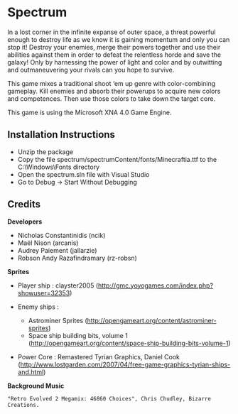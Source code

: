 Spectrum
========

In a lost corner in the infinite expanse of outer space, a threat powerful enough to destroy life as we know it is gaining momentum and only you can stop it! Destroy your enemies, merge their powers together and use their abilities against them in order to defeat the relentless horde and save the galaxy! Only by harnessing the power of light and color and by outwitting and outmaneuvering your rivals can you hope to survive.

This game mixes a traditional shoot ‘em up genre with color-combining gameplay. Kill enemies and absorb their powerups to acquire new colors and competences. Then use those colors to take down the target core.

This game is using the Microsoft XNA 4.0 Game Engine.


## Installation Instructions ##

- Unzip the package
- Copy the file spectrum/spectrumContent/fonts/Minecraftia.ttf to the C:\Windows\Fonts directory
- Open the spectrum.sln file with Visual Studio
- Go to Debug -> Start Without Debugging


## Credits ##

**Developers**

- Nicholas Constantinidis (ncik)
- Maël Nison (arcanis)
- Audrey Paiement (jallarzie)
- Robson Andy Razafindramary (rz-robsn)

**Sprites** 
	
- Player ship : clayster2005 (http://gmc.yoyogames.com/index.php?showuser=32353)

- Enemy ships : 
	- Astrominer Sprites (http://opengameart.org/content/astrominer-sprites)
	- Space ship building bits, volume 1 (http://opengameart.org/content/space-ship-building-bits-volume-1)

- Power Core : Remastered Tyrian Graphics, Daniel Cook (http://www.lostgarden.com/2007/04/free-game-graphics-tyrian-ships-and.html)

**Background Music**

	"Retro Evolved 2 Megamix: 46860 Choices", Chris Chudley, Bizarre Creations.
